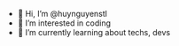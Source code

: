 - 👋 Hi, I’m @huynguyenstl
- 👀 I’m interested in coding
- 🌱 I’m currently learning about techs, devs  

<!---
huynguyenstl/huynguyenstl is a ✨ special ✨ repository because its `README.md` (this file) appears on your GitHub profile.
You can click the Preview link to take a look at your changes.
--->
